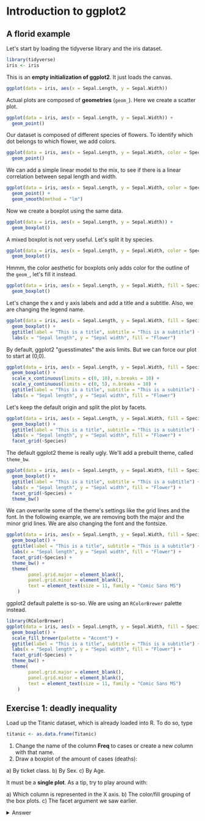 # Introduction to ggplot2

## A florid example

Let's start by loading the tidyverse library and the iris dataset.
```R
library(tidyverse)
iris <- iris
```

This is an **empty initialization of ggplot2**. It just loads the canvas.

```R
ggplot(data = iris, aes(x = Sepal.Length, y = Sepal.Width))
```
Actual plots are composed of **geometries** (`geom_`). Here we create a scatter 
plot.
```R
ggplot(data = iris, aes(x = Sepal.Length, y = Sepal.Width)) +
  geom_point()
```
Our dataset is composed of different species of flowers. To identify which dot
belongs to which flower, we add colors.
```R
ggplot(data = iris, aes(x = Sepal.Length, y = Sepal.Width, color = Species)) +
  geom_point() 
```
    
We can add a simple linear model to the mix, to see if there is a linear
correlation between sepal length and width.
```R
ggplot(data = iris, aes(x = Sepal.Length, y = Sepal.Width, color = Species)) +
  geom_point() +
  geom_smooth(method = "lm")
```

Now we create a boxplot using the same data.
```R
ggplot(data = iris, aes(x = Sepal.Length, y = Sepal.Width)) +
  geom_boxplot() 
```

A mixed boxplot is not very useful. Let's split it by species.
```R
ggplot(data = iris, aes(x = Sepal.Length, y = Sepal.Width, color = Species)) +
  geom_boxplot() 
```
Hmmm, the color aesthetic for boxplots only adds color for the outline of the 
`geom_`, let's fill it instead.
```R
ggplot(data = iris, aes(x = Sepal.Length, y = Sepal.Width, fill = Species)) +
  geom_boxplot() 
```

Let's change the x and y axis labels and add a title and a subtitle. Also, we 
are changing the legend name.
```R
ggplot(data = iris, aes(x = Sepal.Length, y = Sepal.Width, fill = Species)) +
  geom_boxplot() +
  ggtitle(label = "This is a title", subtitle = "This is a subtitle") +
  labs(x = "Sepal length", y = "Sepal width", fill = "Flower")
```    

By default, ggplot2 "guesstimates" the axis limits. But we can force our plot 
to start at (0,0).
```R
ggplot(data = iris, aes(x = Sepal.Length, y = Sepal.Width, fill = Species)) +
  geom_boxplot() +
  scale_x_continuous(limits = c(0, 10), n.breaks = 10) +
  scale_y_continuous(limits = c(0, 5), n.breaks = 10) +
  ggtitle(label = "This is a title", subtitle = "This is a subtitle") +
  labs(x = "Sepal length", y = "Sepal width", fill = "Flower")
```

Let's keep the default origin and split the plot by facets.
```R
ggplot(data = iris, aes(x = Sepal.Length, y = Sepal.Width, fill = Species)) +
  geom_boxplot() +
  ggtitle(label = "This is a title", subtitle = "This is a subtitle") +
  labs(x = "Sepal length", y = "Sepal width", fill = "Flower") +
  facet_grid(~Species)
```
The default ggplot2 theme is really ugly. We'll add a prebuilt theme, called
`theme_bw`.
```R
ggplot(data = iris, aes(x = Sepal.Length, y = Sepal.Width, fill = Species)) +
  geom_boxplot() +
  ggtitle(label = "This is a title", subtitle = "This is a subtitle") +
  labs(x = "Sepal length", y = "Sepal width", fill = "Flower") +
  facet_grid(~Species) +
  theme_bw()
```

We can overwrite some of the theme's settings like the grid lines and the font.
In the following example, we are removing both the major and the minor grid lines. We are also changing the font and the fontsize.
```R
ggplot(data = iris, aes(x = Sepal.Length, y = Sepal.Width, fill = Species)) +
  geom_boxplot() +
  ggtitle(label = "This is a title", subtitle = "This is a subtitle") +
  labs(x = "Sepal length", y = "Sepal width", fill = "Flower") +
  facet_grid(~Species) +
  theme_bw() +
  theme(
        panel.grid.major = element_blank(),
        panel.grid.minor = element_blank(),
        text = element_text(size = 11, family = "Comic Sans MS")
    )
```

ggplot2 default palette is so-so. We are using an `RColorBrewer` palette 
instead.
```R
library(RColorBrewer)
ggplot(data = iris, aes(x = Sepal.Length, y = Sepal.Width, fill = Species)) +
  geom_boxplot() +
  scale_fill_brewer(palette = "Accent") +
  ggtitle(label = "This is a title", subtitle = "This is a subtitle") +
  labs(x = "Sepal length", y = "Sepal width", fill = "Flower") +
  facet_grid(~Species) +
  theme_bw() +
  theme(
        panel.grid.major = element_blank(),
        panel.grid.minor = element_blank(),
        text = element_text(size = 11, family = "Comic Sans MS")
    )
```

## Exercise 1: deadly inequality
Load up the Titanic dataset, which is already loaded into R. To do so, type

```R
titanic <- as.data.frame(Titanic)
```

1. Change the name of the column **Freq** to cases or create a new column with 
that name.
2. Draw a boxplot of the amount of cases (deaths):

a) By ticket class.
b) By Sex.
c) By Age.

It must be a **single plot**. As a tip, try to play around with:

a) Which column is represented in the X axis.
b) The color/fill grouping of the box plots.
c) The facet argument we saw earlier.


<details>
  <summary>Answer</summary>

  ```R
titanic <- as.data.frame(Titanic)
titanic$cases <- titanic$Freq

the_plot <- ggplot(data = titanic, aes(x = Age, y = cases, fill = Sex)) +
  geom_boxplot() +
  facet_wrap(~Class)
the_plot

  ```
</details>
